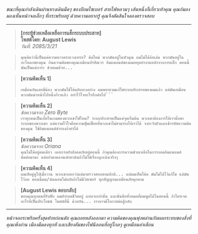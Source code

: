 _ขณะที่คุณกำลังเดินผ่านทางเดินมืดๆ ของป้อมไซเบอร์ สายไฟหลวมๆ เส้นหนึ่งก็เกี่ยวเท้าคุณ คุณก้มลงมองเห็นหน้าจอเล็กๆ ที่กระพริบอยู่ ด้วยความอยากรู้ คุณจึงตัดสินใจลองตรวจสอบ_

---

> **[กระทู้ช่วยเหลือเหยื่อการแฮ็กระบบประสาท]**  
> **โพสต์โดย: August Lewis**  
> _วันที่: 2085/3/21_

> `คุณคิดว่านี่เป็นแค่ความหวาดระแวงเหรอ? คิดใหม่ พวกมันอยู่ในหัวคุณ ผมไม่ได้ล้อเล่น พวกมันอยู่ในกะโหลกของคุณ กินความคิดของคุณเหมือนปรสิตเวร อิมแพลนต์ของผมหยุดทำงานหลังจากการแฮ็ก ตอนนี้มันเป็นแค่ภาระ ช่วยผมด้วย...`

> **[ความคิดเห็น 1]**
>
> ````*ชื่อถูกเซ็นเซอร์เพื่อความปลอดภัย*
> เหมือนกันเลยพี่น้อง พวกมันใช้โค้ดลับบางอย่าง ผมพยายามแก้ไขระบบประสาทของผมแล้ว แต่มันเหมือนพวกมันนำหน้าไปหนึ่งก้าวแล้ว อย่าไว้ใจอะไรอีกต่อไป```
> ````

> **[ความคิดเห็น 2]**  
> _ข้อความจาก Zero Byte_  
> `เราทุกคนเป็นเบี้ยในเกมของพวกเขาใช่ไหม? ระบบประสาทเป็นแค่จุดเริ่มต้น พวกเขาต้องการให้เราพึ่งพาระบบของพวกเขา แต่ความไว้ใจคือความฟุ่มเฟือยที่พวกเขาไม่สามารถให้เราได้ จงระวังตัวและเข้ารหัสความคิดของคุณ ใช้อิมแพลนต์สำรองถ้าทำได้`

> **[ความคิดเห็น 3]**  
> _ข้อความจาก Oriana_  
> `คุณไม่ได้อยู่คนเดียว เดอะเรดยังปลอดภัยอยู่ตอนนี้ ถ้าคุณต้องการความช่วยเหลือในการถอดอิมแพลนต์ ติดต่อมานะ แต่อย่ามาคลานเข่าหาฉันถ้าไม่ใช่เรื่องฉุกเฉินจริงๆ`

> **[ความคิดเห็น 4]**  
> `ผมเสียคู่หูไปเมื่อวาน พวกเขาบอกว่าแค่มาตรวจสอบตามปกติ... แต่ผมเห็นโค้ด มันไม่ได้ไว้แก้ไข แต่มันไว้ลบ ตอนนี้ผม/ฉันนอนไม่หลับถ้าไม่มีวิสเซอร์ ทุกสัญญาณเหมือนภัยคุกคาม`

> **[August Lewis ตอบกลับ]**  
> `ขอบคุณทุกคนที่รับฟัง ผมยังรอดชีวิตอยู่ แทบจะเท่านั้น และนั่นคือทั้งหมดที่ผมพูดได้ในตอนนี้ ถ้าใครเจออะไรที่เป็นประโยชน์ โพสต์ที่นี่ ด้วยกัน... เราอาจมีโอกาสต่อสู้กลับ`

---

_หน้าจอกระพริบครั้งสุดท้ายก่อนดับ คุณถอยหลังออกมา ความคิดของคุณพุ่งพล่านกับผลกระทบของสิ่งที่คุณเพิ่งอ่าน เมืองมืดลงทุกที และเสียงฮัมของไฟนีออนที่อยู่ไกลๆ ดูเหมือนคำเตือน_
